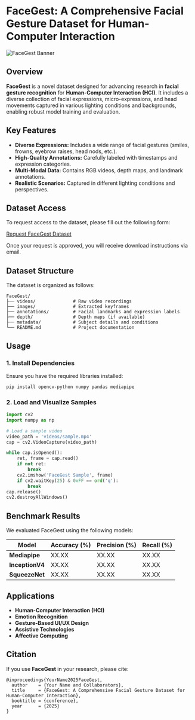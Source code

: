 # FaceGest: A Comprehensive Facial Gesture Dataset for Human-Computer Interaction

![FaceGest Banner](asset/dataset.png)

## Overview
**FaceGest** is a novel dataset designed for advancing research in **facial gesture recognition** for **Human-Computer Interaction (HCI)**. It includes a diverse collection of facial expressions, micro-expressions, and head movements captured in various lighting conditions and backgrounds, enabling robust model training and evaluation.

## Key Features
- **Diverse Expressions:** Includes a wide range of facial gestures (smiles, frowns, eyebrow raises, head nods, etc.).
- **High-Quality Annotations:** Carefully labeled with timestamps and expression categories.
- **Multi-Modal Data:** Contains RGB videos, depth maps, and landmark annotations.
- **Realistic Scenarios:** Captured in different lighting conditions and perspectives.

## Dataset Access
To request access to the dataset, please fill out the following form:

[Request FaceGest Dataset](https://example.com/request-form)

Once your request is approved, you will receive download instructions via email.

## Dataset Structure
The dataset is organized as follows:
```
FaceGest/
├── videos/              # Raw video recordings
├── images/              # Extracted keyframes
├── annotations/         # Facial landmarks and expression labels
├── depth/               # Depth maps (if available)
├── metadata/            # Subject details and conditions
└── README.md            # Project documentation
```

## Usage
### 1. Install Dependencies
Ensure you have the required libraries installed:
```bash
pip install opencv-python numpy pandas mediapipe
```

### 2. Load and Visualize Samples
```python
import cv2
import numpy as np

# Load a sample video
video_path = 'videos/sample.mp4'
cap = cv2.VideoCapture(video_path)

while cap.isOpened():
    ret, frame = cap.read()
    if not ret:
        break
    cv2.imshow('FaceGest Sample', frame)
    if cv2.waitKey(25) & 0xFF == ord('q'):
        break
cap.release()
cv2.destroyAllWindows()
```

## Benchmark Results
We evaluated FaceGest using the following models:

| Model        | Accuracy (%) | Precision (%) | Recall (%) |
|-------------|------------|--------------|------------|
| **Mediapipe**  | XX.XX      | XX.XX        | XX.XX      |
| **InceptionV4**| XX.XX      | XX.XX        | XX.XX      |
| **SqueezeNet** | XX.XX      | XX.XX        | XX.XX      |


## Applications
- **Human-Computer Interaction (HCI)**
- **Emotion Recognition**
- **Gesture-Based UI/UX Design**
- **Assistive Technologies**
- **Affective Computing**

## Citation
If you use **FaceGest** in your research, please cite:
```
@inproceedings{YourName2025FaceGest,
  author    = {Your Name and Collaborators},
  title     = {FaceGest: A Comprehensive Facial Gesture Dataset for Human-Computer Interaction},
  booktitle = {conference},
  year      = {2025}
}
```

